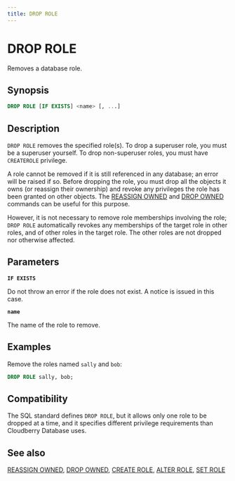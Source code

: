 ```yaml
---
title: DROP ROLE
---
```


# DROP ROLE

Removes a database role.

## Synopsis

```sql
DROP ROLE [IF EXISTS] <name> [, ...]
```

## Description

`DROP ROLE` removes the specified role(s). To drop a superuser role, you must be a superuser yourself. To drop non-superuser roles, you must have `CREATEROLE` privilege.

A role cannot be removed if it is still referenced in any database; an error will be raised if so. Before dropping the role, you must drop all the objects it owns (or reassign their ownership) and revoke any privileges the role has been granted on other objects. The [REASSIGN OWNED](/i18n/zh/docusaurus-plugin-content-docs/current/sql-stmts/sql-stmt-reassign-owned.md) and [DROP OWNED](/i18n/zh/docusaurus-plugin-content-docs/current/sql-stmts/sql-stmt-drop-owned.md) commands can be useful for this purpose.

However, it is not necessary to remove role memberships involving the role; `DROP ROLE` automatically revokes any memberships of the target role in other roles, and of other roles in the target role. The other roles are not dropped nor otherwise affected.

## Parameters

**`IF EXISTS`**

Do not throw an error if the role does not exist. A notice is issued in this case.

**`name`**

The name of the role to remove.

## Examples

Remove the roles named `sally` and `bob`:

```sql
DROP ROLE sally, bob;
```

## Compatibility

The SQL standard defines `DROP ROLE`, but it allows only one role to be dropped at a time, and it specifies different privilege requirements than Cloudberry Database uses.

## See also

[REASSIGN OWNED](/i18n/zh/docusaurus-plugin-content-docs/current/sql-stmts/sql-stmt-reassign-owned.md), [DROP OWNED](/i18n/zh/docusaurus-plugin-content-docs/current/sql-stmts/sql-stmt-drop-owned.md), [CREATE ROLE](/i18n/zh/docusaurus-plugin-content-docs/current/sql-stmts/sql-stmt-create-role.md), [ALTER ROLE](/i18n/zh/docusaurus-plugin-content-docs/current/sql-stmts/sql-stmt-alter-role.md), [SET ROLE](/i18n/zh/docusaurus-plugin-content-docs/current/sql-stmts/sql-stmt-set-role.md)
